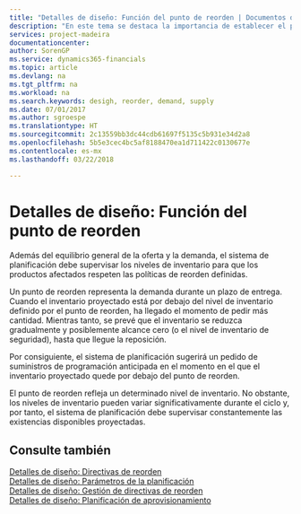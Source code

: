 ```yaml
---
title: "Detalles de diseño: Función del punto de reorden | Documentos de Microsoft"
description: "En este tema se destaca la importancia de establecer el punto de reorden, de forma que sepa cuándo solicitar más inventario."
services: project-madeira
documentationcenter: 
author: SorenGP
ms.service: dynamics365-financials
ms.topic: article
ms.devlang: na
ms.tgt_pltfrm: na
ms.workload: na
ms.search.keywords: desigh, reorder, demand, supply
ms.date: 07/01/2017
ms.author: sgroespe
ms.translationtype: HT
ms.sourcegitcommit: 2c13559bb3dc44cdb61697f5135c5b931e34d2a8
ms.openlocfilehash: 5b5e3cec4bc5af8188470ea1d711422c0130677e
ms.contentlocale: es-mx
ms.lasthandoff: 03/22/2018

---
```

# <a name="design-details-the-role-of-the-reorder-point"></a>Detalles de diseño: Función del punto de reorden
Además del equilibrio general de la oferta y la demanda, el sistema de planificación debe supervisar los niveles de inventario para que los productos afectados respeten las políticas de reorden definidas.  
  
Un punto de reorden representa la demanda durante un plazo de entrega. Cuando el inventario proyectado está por debajo del nivel de inventario definido por el punto de reorden, ha llegado el momento de pedir más cantidad. Mientras tanto, se prevé que el inventario se reduzca gradualmente y posiblemente alcance cero (o el nivel de inventario de seguridad), hasta que llegue la reposición.  
  
Por consiguiente, el sistema de planificación sugerirá un pedido de suministros de programación anticipada en el momento en el que el inventario proyectado quede por debajo del punto de reorden.  
  
El punto de reorden refleja un determinado nivel de inventario. No obstante, los niveles de inventario pueden variar significativamente durante el ciclo y, por tanto, el sistema de planificación debe supervisar constantemente las existencias disponibles proyectadas.  
  
## <a name="see-also"></a>Consulte también  
[Detalles de diseño: Directivas de reorden](design-details-reordering-policies.md)   
[Detalles de diseño: Parámetros de la planificación](design-details-planning-parameters.md)   
[Detalles de diseño: Gestión de directivas de reorden](design-details-handling-reordering-policies.md)   
[Detalles de diseño: Planificación de aprovisionamiento](design-details-supply-planning.md)
